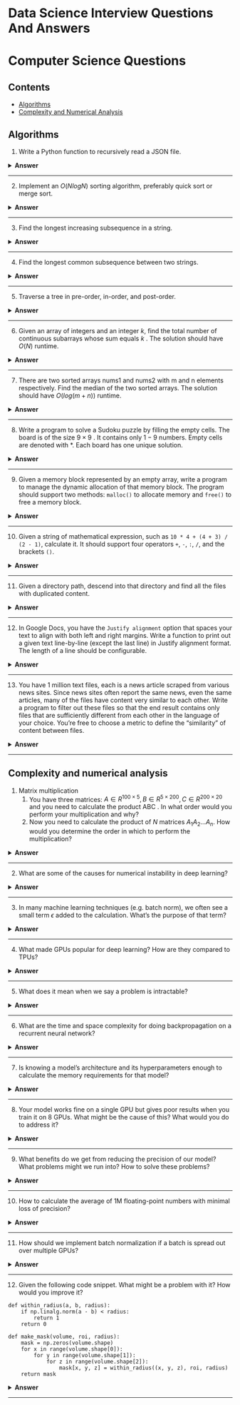 # Data Science Interview Questions And Answers

# Computer Science Questions

## Contents
- [Algorithms](#algorithms)
- [Complexity and Numerical Analysis](#complexity-and-numerical-analysis)


## Algorithms

1. Write a Python function to recursively read a JSON file.

<details><summary><b>Answer</b></summary>
    
</details>

---

2. Implement an  $O(NlogN)$  sorting algorithm, preferably quick sort or merge sort.

<details><summary><b>Answer</b></summary>
    
</details>

---

3. Find the longest increasing subsequence in a string.

<details><summary><b>Answer</b></summary>
    
</details>

---

4. Find the longest common subsequence between two strings.

<details><summary><b>Answer</b></summary>
    
</details>

---

5. Traverse a tree in pre-order, in-order, and post-order.

<details><summary><b>Answer</b></summary>
    
</details>

---


6. Given an array of integers and an integer $k$, find the total number of continuous subarrays whose sum equals $k$ . The solution should have $O(N)$  runtime.

<details><summary><b>Answer</b></summary>
    
</details>

---


7. There are two sorted arrays nums1  and nums2  with m  and n  elements respectively. Find the median of the two sorted arrays. The solution should have $O(log(m+n))$  runtime.

<details><summary><b>Answer</b></summary>
    
</details>

---


8. Write a program to solve a Sudoku puzzle by filling the empty cells. The board is of the size  $9×9$ . It contains only $1-9$ numbers. Empty cells are denoted with *. Each board has one unique solution.

<details><summary><b>Answer</b></summary>
    
</details>

---


9. Given a memory block represented by an empty array, write a program to manage the dynamic allocation of that memory block. The program should support two methods: `malloc()` to allocate memory and `free()` to free a memory block.

<details><summary><b>Answer</b></summary>
    
</details>

---


10. Given a string of mathematical expression, such as `10 * 4 + (4 + 3) / (2 - 1)`, calculate it. It should support four operators `+`, `-`, `:`, `/`, and the brackets `()`.

<details><summary><b>Answer</b></summary>
    
</details>

---


11. Given a directory path, descend into that directory and find all the files with duplicated content.

<details><summary><b>Answer</b></summary>
    
</details>

---


12. In Google Docs, you have the `Justify alignment` option that spaces your text to align with both left and right margins. Write a function to print out a given text line-by-line (except the last line) in Justify alignment format. The length of a line should be configurable.

<details><summary><b>Answer</b></summary>
    
</details>

---


13. You have 1 million text files, each is a news article scraped from various news sites. Since news sites often report the same news, even the same articles, many of the files have content very similar to each other. Write a program to filter out these files so that the end result contains only files that are sufficiently different from each other in the language of your choice. You’re free to choose a metric to define the “similarity” of content between files.

<details><summary><b>Answer</b></summary>
    
</details>

---




## Complexity and numerical analysis

1. Matrix multiplication
    1. You have three matrices: $A∈R^{100×5},B∈R^{5×200},C∈R^{200×20}$  and you need to calculate the product ABC . In what order would you perform your multiplication and why?
    1. Now you need to calculate the product of $N$  matrices $A_1A_2...A_n$. How would you determine the order in which to perform the multiplication?

<details><summary><b>Answer</b></summary>
    
</details>

---


2. What are some of the causes for numerical instability in deep learning?

<details><summary><b>Answer</b></summary>
    
</details>

---


3. In many machine learning techniques (e.g. batch norm), we often see a small term  $ϵ$  added to the calculation. What’s the purpose of that term?

<details><summary><b>Answer</b></summary>
    
</details>

---


4. What made GPUs popular for deep learning? How are they compared to TPUs?

<details><summary><b>Answer</b></summary>
    
</details>

---


5. What does it mean when we say a problem is intractable?

<details><summary><b>Answer</b></summary>
    
</details>

---


6. What are the time and space complexity for doing backpropagation on a recurrent neural network?

<details><summary><b>Answer</b></summary>
    
</details>

---


7. Is knowing a model’s architecture and its hyperparameters enough to calculate the memory requirements for that model?

<details><summary><b>Answer</b></summary>
    
</details>

---


8. Your model works fine on a single GPU but gives poor results when you train it on 8 GPUs. What might be the cause of this? What would you do to address it?

<details><summary><b>Answer</b></summary>
    
</details>

---


9. What benefits do we get from reducing the precision of our model? What problems might we run into? How to solve these problems?

<details><summary><b>Answer</b></summary>
    
</details>

---


10. How to calculate the average of 1M floating-point numbers with minimal loss of precision?

<details><summary><b>Answer</b></summary>
    
</details>

---


11. How should we implement batch normalization if a batch is spread out over multiple GPUs?

<details><summary><b>Answer</b></summary>
    
</details>

---


12. Given the following code snippet. What might be a problem with it? How would you improve it?
```
def within_radius(a, b, radius):
    if np.linalg.norm(a - b) < radius:
        return 1
    return 0

def make_mask(volume, roi, radius):
    mask = np.zeros(volume.shape)
    for x in range(volume.shape[0]):
        for y in range(volume.shape[1]):
            for z in range(volume.shape[2]):
                mask[x, y, z] = within_radius((x, y, z), roi, radius)
    return mask
```

<details><summary><b>Answer</b></summary>
    
</details>

---

